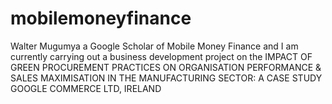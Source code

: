 # mobilemoneyfinance
Walter Mugumya a Google Scholar of Mobile Money Finance and I am currently carrying out a business development project on the IMPACT OF GREEN PROCUREMENT PRACTICES ON ORGANISATION PERFORMANCE &amp; SALES MAXIMISATION IN THE MANUFACTURING SECTOR: A CASE STUDY GOOGLE COMMERCE LTD, IRELAND
